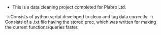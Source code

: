 * This is a data cleaning project completed for Plabro Ltd.

-> Consists of python script developed to clean and tag data correctly.
-> Consists of a .txt file having the stored proc, which was written for making the current functions/queries faster.
